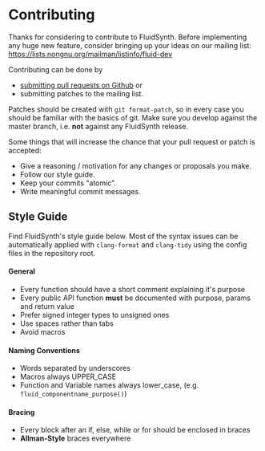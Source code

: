 # Contributing

Thanks for considering to contribute to FluidSynth. Before implementing
any huge new feature, consider bringing up your ideas on our mailing list:
https://lists.nongnu.org/mailman/listinfo/fluid-dev

Contributing can be done by
* [submitting pull requests on Github](
https://help.github.com/articles/proposing-changes-to-your-work-with-pull-requests/) or
* submitting patches to the mailing list.

Patches should be created with `git format-patch`, so in every case you should be familiar with the basics of git. Make sure you develop against the master branch, i.e. **not** against any FluidSynth release.

Some things that will increase the chance that your pull request or patch is accepted:

* Give a reasoning / motivation for any changes or proposals you make.
* Follow our style guide.
* Keep your commits "atomic".
* Write meaningful commit messages.

## Style Guide

Find FluidSynth's style guide below. Most of the syntax issues can be automatically applied with `clang-format` and `clang-tidy` using the config files in the repository root.

#### General
* Every function should have a short comment explaining it's purpose
* Every public API function **must** be documented with purpose, params and return value
* Prefer signed integer types to unsigned ones
* Use spaces rather than tabs
* Avoid macros

#### Naming Conventions
* Words separated by underscores
* Macros always UPPER_CASE
* Function and Variable names always lower_case,  (e.g. `fluid_componentname_purpose()`)

#### Bracing
* Every block after an if, else, while or for should be enclosed in braces
* **Allman-Style** braces everywhere


